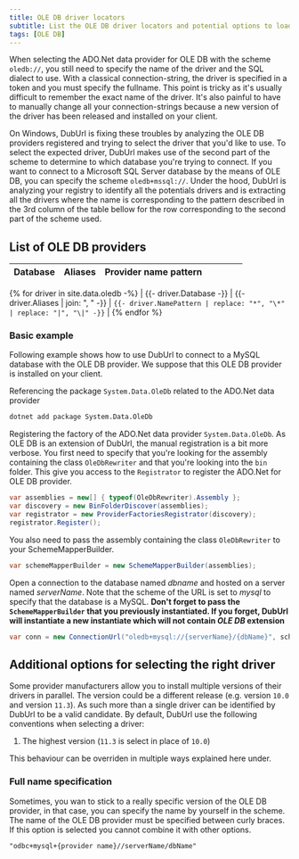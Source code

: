 ```yaml
---
title: OLE DB driver locators
subtitle: List the OLE DB driver locators and potential options to load them
tags: [OLE DB]
---
```


When selecting the ADO.Net data provider for OLE DB with the scheme `oledb://`, you still need to specify the name of the driver and the SQL dialect to use. With a classical connection-string, the driver is specified in a token and you must specify the fullname. This point is tricky as it's usually difficult to remember the exact name of the driver. It's also painful to have to manually change all your connection-strings because a new version of the driver has been released and installed on your client.

On Windows, DubUrl is fixing these troubles by analyzing the OLE DB providers registered and trying to select the driver that you'd like to use. To select the expected driver, DubUrl makes use of the second part of the scheme to determine to which database you're trying to connect. If you want to connect to a Microsoft SQL Server database by the means of OLE DB, you can specify the scheme `oledb+mssql://`. Under the hood, DubUrl is analyzing your registry to identify all the potentials drivers and is extracting all the drivers where the name is corresponding to the pattern described in the 3rd column of the table bellow for the row corresponding to the second part of the scheme used.

## List of OLE DB providers

| Database | Aliases | Provider name pattern | | | | |
|----------|---------|--------------------------------------|-|-|-|-|
{% for driver in site.data.oledb -%}
| {{- driver.Database -}}
| {{- driver.Aliases | join: ", " -}}
| `{{- driver.NamePattern | replace: "*", "\*" | replace: "|", "\|" -}}`
|
{% endfor %}

### Basic example

Following example shows how to use DubUrl to connect to a MySQL database with the OLE DB provider. We suppose that this OLE DB provider is installed on your client.

Referencing the package `System.Data.OleDb` related to the ADO.Net data provider

```bash
dotnet add package System.Data.OleDb
```

Registering the factory of the ADO.Net data provider `System.Data.OleDb`. As OLE DB is an extension of DubUrl, the manual registration is a bit more verbose. You first need to specify that you're looking for the assembly containing the class `OleDbRewriter` and that you're looking into the `bin` folder. This give you access to the `Registrator` to register the ADO.Net for OLE DB provider.

```csharp
var assemblies = new[] { typeof(OleDbRewriter).Assembly };
var discovery = new BinFolderDiscover(assemblies);
var registrator = new ProviderFactoriesRegistrator(discovery);
registrator.Register();
```

You also need to pass the assembly containing the class `OleDbRewriter` to your SchemeMapperBuilder.

```csharp
var schemeMapperBuilder = new SchemeMapperBuilder(assemblies);
```

Open a connection to the database named *dbname* and hosted on a server named *serverName*. Note that the scheme of the URL is set to *mysql* to specify that the database is a MySQL. **Don't forget to pass the `SchemeMapperBuilder` that you previously instantiated. If you forget, DubUrl will instantiate a new instantiate which will not contain *OLE DB* extension**

```csharp
var conn = new ConnectionUrl("oledb+mysql://{serverName}/{dbName}", schemeMapperBuilder).Open();
```

## Additional options for selecting the right driver

Some provider manufacturers allow you to install multiple versions of their drivers in parallel. The version could be a different release (e.g. version `10.0` and version `11.3`). As such more than a single driver can be identified by DubUrl to be a valid candidate. By default, DubUrl use the following conventions when selecting a driver:

1. The highest version (`11.3` is select in place of `10.0`)

This behaviour can be overriden in multiple ways explained here under.

### Full name specification

Sometimes, you wan to stick to a really specific version of the OLE DB provider, in that case, you can specify the name by yourself in the scheme. The name of the OLE DB provider must be specified between curly braces. If this option is selected you cannot combine it with other options.

```text
"odbc+mysql+{provider name}//serverName/dbName"
```
